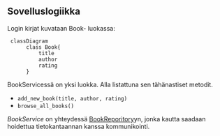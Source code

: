## Sovelluslogiikka

Login kirjat kuvataan Book- luokassa:

```mermaid
 classDiagram
      class Book{
          title
          author
          rating
      }

```

BookServicessä on yksi luokka. Alla listattuna sen tähänastiset metodit.

- `add_new_book(title, author, rating)`
- `browse_all_books()`

_BookService_ on yhteydessä [BookReporitory](https://github.com/Mahlamaki/ot-harjoitustyo/blob/main/src/repositories/book_repository.py)yn, jonka kautta saadaan hoidettua tietokantaannan kanssa kommunikointi.


